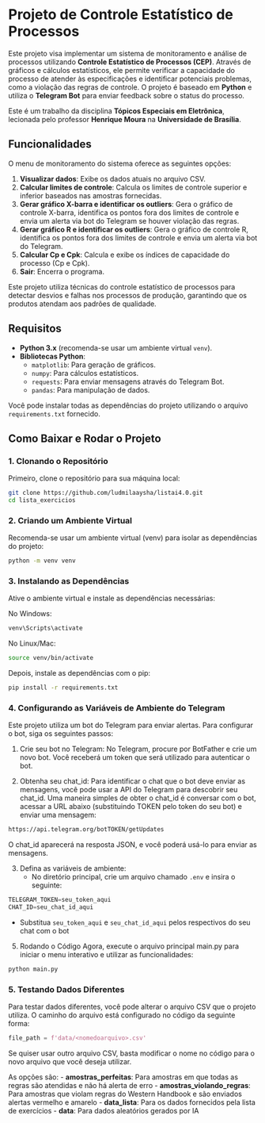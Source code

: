 # Projeto de Controle Estatístico de Processos

Este projeto visa implementar um sistema de monitoramento e análise de processos utilizando **Controle Estatístico de Processos (CEP)**. Através de gráficos e cálculos estatísticos, ele permite verificar a capacidade do processo de atender às especificações e identificar potenciais problemas, como a violação das regras de controle. O projeto é baseado em **Python** e utiliza o **Telegram Bot** para enviar feedback sobre o status do processo.

Este é um trabalho da disciplina **Tópicos Especiais em Eletrônica**, lecionada pelo professor **Henrique Moura** na **Universidade de Brasília**.

## Funcionalidades

O menu de monitoramento do sistema oferece as seguintes opções:

1. **Visualizar dados**: Exibe os dados atuais no arquivo CSV.
2. **Calcular limites de controle**: Calcula os limites de controle superior e inferior baseados nas amostras fornecidas.
3. **Gerar gráfico X-barra e identificar os outliers**: Gera o gráfico de controle X-barra, identifica os pontos fora dos limites de controle e envia um alerta via bot do Telegram se houver violação das regras.
4. **Gerar gráfico R e identificar os outliers**: Gera o gráfico de controle R, identifica os pontos fora dos limites de controle e envia um alerta via bot do Telegram.
5. **Calcular Cp e Cpk**: Calcula e exibe os índices de capacidade do processo (Cp e Cpk).
6. **Sair**: Encerra o programa.

Este projeto utiliza técnicas do controle estatístico de processos para detectar desvios e falhas nos processos de produção, garantindo que os produtos atendam aos padrões de qualidade.

## Requisitos

- **Python 3.x** (recomenda-se usar um ambiente virtual `venv`).
- **Bibliotecas Python**:
  - `matplotlib`: Para geração de gráficos.
  - `numpy`: Para cálculos estatísticos.
  - `requests`: Para enviar mensagens através do Telegram Bot.
  - `pandas`: Para manipulação de dados.

Você pode instalar todas as dependências do projeto utilizando o arquivo `requirements.txt` fornecido.

## Como Baixar e Rodar o Projeto

### 1. Clonando o Repositório

Primeiro, clone o repositório para sua máquina local:

```bash
git clone https://github.com/ludmilaaysha/listai4.0.git
cd lista_exercicios
```

### 2. Criando um Ambiente Virtual

Recomenda-se usar um ambiente virtual (venv) para isolar as dependências do projeto:

```bash
python -m venv venv
```

### 3. Instalando as Dependências

Ative o ambiente virtual e instale as dependências necessárias:

No Windows:
```bash
venv\Scripts\activate
```

No Linux/Mac:

```bash
source venv/bin/activate
```

Depois, instale as dependências com o pip:

```bash
pip install -r requirements.txt
```

### 4. Configurando as Variáveis de Ambiente do Telegram
Este projeto utiliza um bot do Telegram para enviar alertas. Para configurar o bot, siga os seguintes passos:

1. Crie seu bot no Telegram:
No Telegram, procure por BotFather e crie um novo bot. Você receberá um token que será utilizado para autenticar o bot.

2. Obtenha seu chat_id:
Para identificar o chat que o bot deve enviar as mensagens, você pode usar a API do Telegram para descobrir seu chat_id. Uma maneira simples de obter o chat_id é conversar com o bot, acessar a URL abaixo (substituindo TOKEN pelo token do seu bot) e enviar uma mensagem:
```bash
https://api.telegram.org/botTOKEN/getUpdates
```
O chat_id aparecerá na resposta JSON, e você poderá usá-lo para enviar as mensagens.

3. Defina as variáveis de ambiente:
    - No diretório principal, crie um arquivo chamado `.env` e insira o seguinte:
```python
TELEGRAM_TOKEN=seu_token_aqui
CHAT_ID=seu_chat_id_aqui
```
- Substitua `seu_token_aqui` e `seu_chat_id_aqui` pelos respectivos do seu chat com o bot

5. Rodando o Código
Agora, execute o arquivo principal main.py para iniciar o menu interativo e utilizar as funcionalidades:

```bash
python main.py
```

### 5. Testando Dados Diferentes
Para testar dados diferentes, você pode alterar o arquivo CSV que o projeto utiliza. O caminho do arquivo está configurado no código da seguinte forma:

```python
file_path = f'data/<nomedoarquivo>.csv'
```
Se quiser usar outro arquivo CSV, basta modificar o nome no código para o novo arquivo que você deseja utilizar.

As opções são:
    - **amostras_perfeitas**: Para amostras em que todas as regras são atendidas e não há alerta de erro
    - **amostras_violando_regras**: Para amostras que violam regras do Western Handbook e são enviados alertas vermelho e amarelo 
    - **data_lista**: Para os dados fornecidos pela lista de exercícios 
    - **data**: Para dados aleatórios gerados por IA